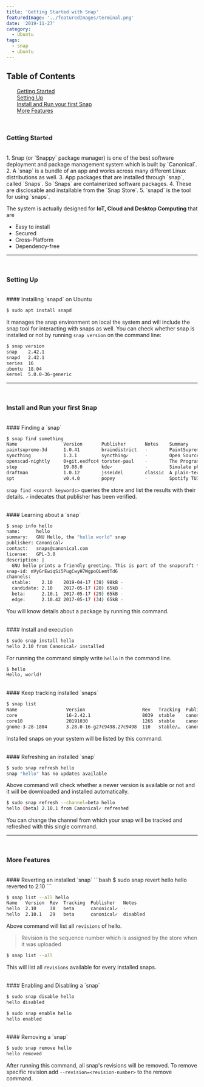 ```yaml
---
title: 'Getting Started with Snap'
featuredImage: '../featuredImages/terminal.png'
date: '2019-11-27'
category:
  - Ubuntu
tags:
  - snap
  - ubuntu
---
```


## Table of Contents
&nbsp;&nbsp;&nbsp;&nbsp; <i class="fas fa-hand-paper"></i> &nbsp; [Getting Started](#getting-started) <br/>
&nbsp;&nbsp;&nbsp;&nbsp; <i class="fas fa-cog"></i> &nbsp; [Setting Up](#setting-up) <br/>
&nbsp;&nbsp;&nbsp;&nbsp; <i class="fas fa-box"></i> &nbsp; [Install and Run your first Snap](#install-and-run-your-first-snap) <br/>
&nbsp;&nbsp;&nbsp;&nbsp; <i class="fas fa-angle-double-right"></i> &nbsp; [More Features](#more-features)

<br/>

<h3 id="getting-started"><i class="fas fa-hand-paper"></i> Getting Started</h3>
<br/>
1. Snap (or `Snappy` package manager) is one of the best software deployment and package management system which is built by `Canonical`.
2. A `snap` is a bundle of an app and works across many different Linux distributions as well.
3. App packages that are installed through `snap`, called `Snaps`. So `Snaps` are containerized software packages.
4. These are disclosable and installable from the `Snap Store`.
5. `snapd` is the tool for using `snaps`.


The system is actually designed for **IoT, Cloud and Desktop Computing** that are
* Easy to install
* Secured
* Cross-Platform
* Dependency-free

---
<br/>
<h3 id="setting-up"><i class="fas fa-cog"></i> Setting Up</h3>
<br/>
#### <i class="fas fa-pen-alt"></i> Installing `snapd` on Ubuntu

```bash
$ sudo apt install snapd
```

It manages the snap environment on local the system and will include the snap tool for interacting with snaps as well. You can check whether snap is installed or not by running `snap version` on the command line:

```bash
$ snap version
snap    2.42.1
snapd   2.42.1
series  16
ubuntu  18.04
kernel  5.0.0-36-generic
```

---
<br/>
<h3 id="install-and-run-your-first-snap"><i class="fas fa-box"></i> Install and Run your first Snap</h3>
<br/>
#### <i class="fas fa-pen-alt"></i> Finding a `snap`

```bash
$ snap find something
Name                 Version       Publisher       Notes    Summary
paintsupreme-3d      1.0.41        braindistrict   -        PaintSupreme 3D
syncthing            1.3.1         syncthing✓      -        Open Source Continuous File Synchronization
openscad-nightly     0+git.eedfcc4 torsten-paul    -        The Programmers Solid 3D CAD Modeller
step                 19.08.0       kde✓            -        Simulate physics experiments
draftman             1.0.12        jsseidel        classic  A plain-text draft management tool for novelists.
spt                  v0.4.0        popey           -        Spotify TUI
```

`snap find <search keywords>` queries the store and list the results with their details. `✓` indecates that publisher has been verified.

<br/>
#### <i class="fas fa-pen-alt"></i> Learning about a `snap`

```bash
$ snap info hello
name:      hello
summary:   GNU Hello, the "hello world" snap
publisher: Canonical✓
contact:   snaps@canonical.com
license:   GPL-3.0
description: |
  GNU hello prints a friendly greeting. This is part of the snapcraft tour at https://snapcraft.io/
snap-id: mVyGrEwiqSi5PugCwyH7WgpoQLemtTd6
channels:
  stable:    2.10    2019-04-17 (38) 98kB -
  candidate: 2.10    2017-05-17 (20) 65kB -
  beta:      2.10.1  2017-05-17 (29) 65kB -
  edge:      2.10.42 2017-05-17 (34) 65kB -

```

You will know details about a package by running this command.

<br/>
#### <i class="fas fa-pen-alt"></i> Install and execution

```bash
$ sudo snap install hello
hello 2.10 from Canonical✓ installed
```

For running the command simply write `hello` in the command line.

```bash
$ hello
Hello, world!
```

<br/>
#### <i class="fas fa-pen-alt"></i> Keep tracking installed `snaps`

```bash
$ snap list
Name                  Version                     Rev   Tracking  Publisher   Notes
core                  16-2.42.1                   8039  stable    canonical✓  core
core18                20191030                    1265  stable    canonical✓  base
gnome-3-28-1804       3.28.0-16-g27c9498.27c9498  110   stable/…  canonical✓  -
```

Installed snaps on your system will be listed by this command.

<br/>
#### <i class="fas fa-pen-alt"></i> Refreshing an installed `snap`

```bash
$ sudo snap refresh hello
snap "hello" has no updates available
```

Above command will check whether a newer version is available or not and it will be downloaded and installed automatically.

```bash
$ sudo snap refresh --channel=beta hello
hello (beta) 2.10.1 from Canonical✓ refreshed
```

You can change the channel from which your snap will be tracked and refreshed with this single command.

---
<br/>
<h3 id="more-features"><i class="fas fa-angle-double-right"></i> More Features </h3>
<br/>
#### <i class="fas fa-pen-alt"></i> Reverting an installed `snap`
```bash
$ sudo snap revert hello
hello reverted to 2.10
```

```bash
$ snap list --all hello
Name   Version  Rev  Tracking  Publisher   Notes
hello  2.10     38   beta      canonical✓  -
hello  2.10.1   29   beta      canonical✓  disabled
```

Above command will list all `revisions` of hello.

> Revision is the sequence number which is assigned by the store when it was uploaded

```bash
$ snap list --all
```

This will list all `revisions` available for every installed snaps.

<br/>
#### <i class="fas fa-pen-alt"></i> Enabling and Disabling a `snap`

```bash
$ sudo snap disable hello
hello disabled

$ sudo snap enable hello
hello enabled
```
<br/>
#### <i class="fas fa-pen-alt"></i> Removing a `snap`

```bash
$ sudo snap remove hello
hello removed
```

After running this command, all snap's revisions will be removed. To remove specific revision add `--revision=<revision-number>` to the remove command.
